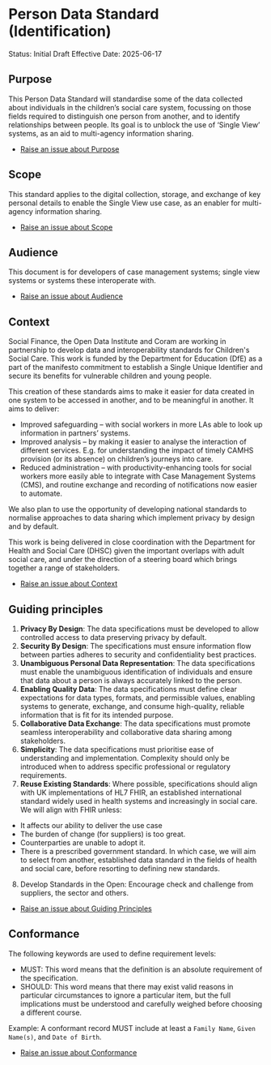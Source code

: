 # Person Data Standard (Identification)

Status: Initial Draft
Effective Date: 2025-06-17

## Purpose
This Person Data Standard will standardise some of the data collected about individuals in the children’s social care system, focussing on those fields required to distinguish one person from another, and to identify relationships between people. Its goal is to unblock the use of ‘Single View’ systems, as an aid to multi-agency information sharing.  

* [Raise an issue about Purpose](https://github.com/SocialCareData/person-standard/issues/new?template=content_issue.yml&title=Issue+regarding+People+Spec+Purpose)

## Scope
This standard applies to the digital collection, storage, and exchange of key personal details to enable the Single View use case, as an enabler for multi-agency information sharing. 

* [Raise an issue about Scope](https://github.com/SocialCareData/person-standard/issues/new?template=content_issue.yml&title=Issue+regarding+People+Spec+Scope)

## Audience
This document is for developers of case management systems; single view systems or systems these interoperate with. 

* [Raise an issue about Audience](https://github.com/SocialCareData/person-standard/issues/new?template=content_issue.yml&title=Issue+regarding+People+Spec+Audience)

## Context
Social Finance, the Open Data Institute and Coram are working in partnership to develop data and interoperability standards for Children's Social Care. This work is funded by the Department for Education (DfE) as a part of the manifesto commitment to establish a Single Unique Identifier and secure its benefits for vulnerable children and young people.

This creation of these standards aims to make it easier for data created in one system to be accessed in another, and to be meaningful in another. It aims to deliver:  
- Improved safeguarding – with social workers in more LAs able to look up information in partners’ systems.  
- Improved analysis – by making it easier to analyse the interaction of different services. E.g. for understanding the impact of timely CAMHS provision (or its absence) on children’s journeys into care.  
- Reduced administration – with productivity-enhancing tools for social workers more easily able to integrate with Case Management Systems (CMS), and routine exchange and recording of notifications now easier to automate.  
  

We also plan to use the opportunity of developing national standards to normalise approaches to data sharing which implement privacy by design and by default.    

This work is being delivered in close coordination with the Department for Health and Social Care (DHSC) given the important overlaps with adult social care, and under the direction of a steering board which brings together a range of stakeholders.

* [Raise an issue about Context](https://github.com/SocialCareData/person-standard/issues/new?template=content_issue.yml&title=Issue+regarding+People+Spec+Context)


## Guiding principles
1. **Privacy By Design**: The data specifications must be developed to allow controlled access to data preserving privacy by default. 
2. **Security By Design**: The specifications must ensure information flow between parties adheres to security and confidentiality best practices. 
3. **Unambiguous Personal Data Representation**: The data specifications must enable the unambiguous identification of individuals and ensure that data about a person is always accurately linked to the person. 
4. **Enabling Quality Data**: The data specifications must define clear expectations for data types, formats, and permissible values, enabling systems to generate, exchange, and consume high-quality, reliable information that is fit for its intended purpose. 
5. **Collaborative Data Exchange**: The data specifications must promote seamless interoperability and collaborative data sharing among stakeholders. 
6. **Simplicity**: The data specifications must prioritise ease of understanding and implementation. Complexity should only be introduced when to address specific professional or regulatory requirements. 
7. **Reuse Existing Standards**: Where possible, specifications should align with UK implementations of HL7 FHIR, an established international standard widely used in health systems and increasingly in social care. We will align with FHIR unless: 
- It affects our ability to deliver the use case 
- The burden of change (for suppliers) is too great. 
- Counterparties are unable to adopt it. 
- There is a prescribed government standard. 
In which case, we will aim to select from another, established data standard in the fields of health and social care, before resorting to defining new standards. 
8. Develop Standards in the Open: Encourage check and challenge from suppliers, the sector and others. 

* [Raise an issue about Guiding Principles](https://github.com/SocialCareData/person-standard/issues/new?template=content_issue.yml&title=Issue+regarding+People+Spec+Principles)


## Conformance
The following keywords are used to define requirement levels:
- MUST: This word means that the definition is an absolute requirement of the specification. 
- SHOULD: This word means that there may exist valid reasons in particular circumstances to ignore a particular item, but the full implications must be understood and carefully weighed before choosing a different course. 

Example: A conformant record MUST include at least a `Family Name`, `Given Name(s)`, and `Date of Birth`. 

* [Raise an issue about Conformance](https://github.com/SocialCareData/person-standard/issues/new?template=content_issue.yml&title=Issue+regarding+People+Spec+Conformance)

